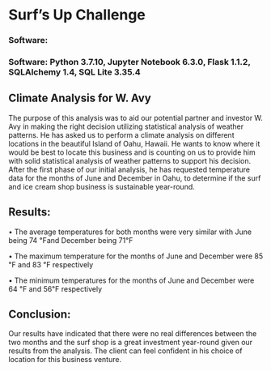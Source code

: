 # Surf’s Up Challenge

### Software:
### Software: Python 3.7.10, Jupyter Notebook 6.3.0, Flask 1.1.2, SQLAlchemy 1.4, SQL Lite 3.35.4

## Climate Analysis for W. Avy
The purpose of this analysis was to aid our potential partner and investor W. Avy in making the right decision utilizing statistical analysis of weather patterns. 
He has asked us to perform a climate analysis on different locations in the beautiful Island of Oahu, Hawaii. 
He wants to know where it would be best to locate this business and is counting on us to provide him with solid statistical analysis of weather patterns to support his decision. 
After the first phase of our initial analysis, he has requested temperature data for the months of June and December in Oahu, to determine if the surf and ice cream shop business is sustainable year-round.

## Results:
• The average temperatures for both months were very similar with June being 74 ℉and December being 71℉

• The maximum temperature for the months of June and December were 85 ℉ and 83 ℉ respectively

• The minimum temperatures for the months of June and December were 64 ℉ and 56℉ respectively



## Conclusion:
Our results have indicated that there were no real differences between the two months and the surf shop is a great investment year-round given our results from the analysis. The client can feel confident in his choice of location for this business venture.
